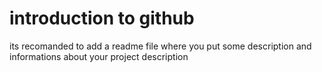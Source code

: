 # introduction to github
its recomanded to add a readme file where you put some description and informations about your project
description 

